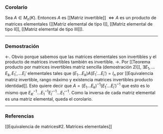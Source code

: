 ### Corolario

Sea $A \in M_n (K)$. Entonces $A$ es [[Matriz invertible]] $\iff A$ es un producto de matrices elementales ([[Matriz elemental de tipo I]], [[Matriz elemental de tipo II]], [[Matriz elemental de tipo III]]).

---
### Demostración

$\leftarrow$. Obvio porque sabemos que las matrices elementales son invertibles y el producto de matrices invertibles también es invertible.
$\rightarrow$. Por [[Teorema producto por matrices invertibles matriz sencilla (demostración 2)]], $\exists E_1, \dots E_k, E_1', \dots E_l'$ elementales tales que $(E_1 \dots E_k)A(E_1' \dots E_l') = I_n$ por [[Equivalencia matriz invertible, rango máximo y existencia matrices invertibles producto identidad]]. Esto quiere decir que $A = (E_1 \dots E_k)^{-1} (E_1' \dots E_l')^{-1}$ que esto es lo mismo que $E_K^{-1}\dots E_1^{-1} E_l'^{-1} \dots E_1'^{-1}$. Como la inversa de cada matriz elemental es una matriz elemental, queda el corolario. 

---
### Referencias

[[Equivalencia de matrices#2. Matrices elementales]]